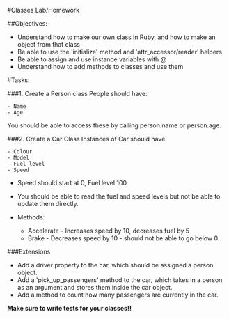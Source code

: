 #Classes Lab/Homework

##Objectives:
- Understand how to make our own class in Ruby, and how to make an object from that class
- Be able to use the 'initialize' method and 'attr_accessor/reader' helpers
- Be able to assign and use instance variables with @
- Understand how to add methods to classes and use them

#Tasks:

###1. Create a Person class
People should have:

    - Name
    - Age
    
You should be able to access these by calling person.name or person.age. 
    
###2. Create a Car Class
Instances of Car should have:

    - Colour
    - Model
    - Fuel level
    - Speed

  - Speed should start at 0, Fuel level 100
  - You should be able to read the fuel and speed levels but not be able to update them directly.

  - Methods:
    - Accelerate - Increases speed by 10, decreases fuel by 5
    - Brake - Decreases speed by 10 - should not be able to go below 0.

    
###Extensions

- Add a driver property to the car, which should be assigned a person object.
- Add a 'pick_up_passengers' method to the car, which takes in a person as an argument and stores them inside the car object.
- Add a method to count how many passengers are currently in the car.   

__Make sure to write tests for your classes!!__
